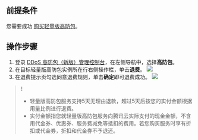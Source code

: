 
## 前提条件
您需要成功 [购买轻量版高防包](https://cloud.tencent.com/document/product/1021/43893#lighthouse)。


## 操作步骤
1. 登录 [DDoS 高防包（新版）管理控制台](https://console.cloud.tencent.com/ddos/antiddos-native/package)，在左侧导航中，选择**高防包**。
2. 在目标轻量版高防包实例所在行右侧操作栏，单击**退费**。
![](https://qcloudimg.tencent-cloud.cn/raw/eadff8aa754b6880673b15c506b14ba7.png)
3. 在退费提示页勾选同意退费规则，单击**确定**即可退费成功。
![](https://qcloudimg.tencent-cloud.cn/raw/cfb7cfe3b40c5f680da77bacbfa52eab.png)
>!
>- 轻量版高防包服务支持5天无理由退款，超过5天后按您的实付金额根据用量比例进行退费。
>- 实付金额指您就轻量版高防包服务向腾讯云实际支付的现金金额，不含用代金券、优惠券、服务费减免等抵扣的费用。若您购买服务时享有折扣或代金券，折扣和代金券不予退还。

